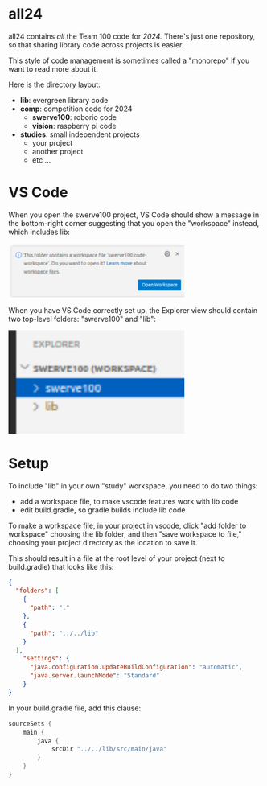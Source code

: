 # all24

all24 contains *all* the Team 100 code for *2024.*  There's just one repository,
so that sharing library code across projects is easier.

This style of code management is sometimes called a ["monorepo"](https://en.wikipedia.org/wiki/Monorepo) if you want to read more about it.

Here is the directory layout:

* **lib**: evergreen library code
* **comp**: competition code for 2024
  * **swerve100**: roborio code
  * **vision**: raspberry pi code
* **studies**: small independent projects
  * your project
  * another project
  * etc ...

# VS Code

When you open the swerve100 project, VS Code should show a message in the bottom-right corner suggesting that you open the "workspace" instead, which includes lib:

<img src="openworkspace.png" width=350/>

When you have VS Code correctly set up, the Explorer view should contain two top-level folders: "swerve100" and "lib":

<img src="workspace.png" width=350/>

# Setup

To include "lib" in your own "study" workspace, you need to do two things:

* add a workspace file, to make vscode features work with lib code
* edit build.gradle, so gradle builds include lib code

To make a workspace file, in your project in vscode, click "add folder to workspace" choosing the lib folder, and then "save workspace to file," choosing your project directory as the location to save it.

This should result in a file at the root level of your project (next to build.gradle) that looks like this:

```json
{
  "folders": [
    {
      "path": "."
    },
    {
      "path": "../../lib"
    }
  ],
    "settings": {
      "java.configuration.updateBuildConfiguration": "automatic",
      "java.server.launchMode": "Standard"
    }
}
```

In your build.gradle file, add this clause:

```gradle
sourceSets {
    main {
        java {
            srcDir "../../lib/src/main/java"
        }
    }
}
```
